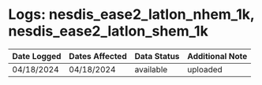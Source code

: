 # Logs: nesdis_ease2_latlon_nhem_1k, nesdis_ease2_latlon_shem_1k


| Date Logged | Dates Affected | Data Status | Additional Note |
|----------|----------|----------|----------|
| 04/18/2024 | 04/18/2024 | available | uploaded |

